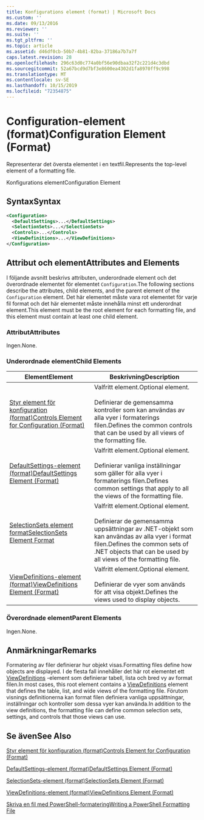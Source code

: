 ```yaml
---
title: Konfigurations element (format) | Microsoft Docs
ms.custom: ''
ms.date: 09/13/2016
ms.reviewer: ''
ms.suite: ''
ms.tgt_pltfrm: ''
ms.topic: article
ms.assetid: d46df0cb-50b7-4b81-82ba-37186a7b7a7f
caps.latest.revision: 28
ms.openlocfilehash: 296c63d0c774a0bf56e90dbaa32f2c221d4c3dbd
ms.sourcegitcommit: 52a67bcd9d7bf3e8600ea4302d1fa8970ff9c998
ms.translationtype: MT
ms.contentlocale: sv-SE
ms.lasthandoff: 10/15/2019
ms.locfileid: "72354875"
---
```

# <a name="configuration-element-format"></a><span data-ttu-id="c7907-102">Configuration-element (format)</span><span class="sxs-lookup"><span data-stu-id="c7907-102">Configuration Element (Format)</span></span>

<span data-ttu-id="c7907-103">Representerar det översta elementet i en textfil.</span><span class="sxs-lookup"><span data-stu-id="c7907-103">Represents the top-level element of a formatting file.</span></span>

<span data-ttu-id="c7907-104">Konfigurations element</span><span class="sxs-lookup"><span data-stu-id="c7907-104">Configuration Element</span></span>

## <a name="syntax"></a><span data-ttu-id="c7907-105">Syntax</span><span class="sxs-lookup"><span data-stu-id="c7907-105">Syntax</span></span>

```xml
<Configuration>
  <DefaultSettings>...</DefaultSettings>
  <SelectionSets>...</SelectionSets>
  <Controls>...</Controls>
  <ViewDefinitions>...</ViewDefinitions>
</Configuration>

```

## <a name="attributes-and-elements"></a><span data-ttu-id="c7907-106">Attribut och element</span><span class="sxs-lookup"><span data-stu-id="c7907-106">Attributes and Elements</span></span>

<span data-ttu-id="c7907-107">I följande avsnitt beskrivs attributen, underordnade element och det överordnade elementet för elementet `Configuration`.</span><span class="sxs-lookup"><span data-stu-id="c7907-107">The following sections describe the attributes, child elements, and the parent element of the `Configuration` element.</span></span> <span data-ttu-id="c7907-108">Det här elementet måste vara rot elementet för varje fil format och det här elementet måste innehålla minst ett underordnat element.</span><span class="sxs-lookup"><span data-stu-id="c7907-108">This element must be the root element for each formatting file, and this element must contain at least one child element.</span></span>

### <a name="attributes"></a><span data-ttu-id="c7907-109">Attribut</span><span class="sxs-lookup"><span data-stu-id="c7907-109">Attributes</span></span>

<span data-ttu-id="c7907-110">Ingen.</span><span class="sxs-lookup"><span data-stu-id="c7907-110">None.</span></span>

### <a name="child-elements"></a><span data-ttu-id="c7907-111">Underordnade element</span><span class="sxs-lookup"><span data-stu-id="c7907-111">Child Elements</span></span>

|<span data-ttu-id="c7907-112">Element</span><span class="sxs-lookup"><span data-stu-id="c7907-112">Element</span></span>|<span data-ttu-id="c7907-113">Beskrivning</span><span class="sxs-lookup"><span data-stu-id="c7907-113">Description</span></span>|
|-------------|-----------------|
|[<span data-ttu-id="c7907-114">Styr element för konfiguration (format)</span><span class="sxs-lookup"><span data-stu-id="c7907-114">Controls Element for Configuration (Format)</span></span>](./controls-element-for-configuration-format.md)|<span data-ttu-id="c7907-115">Valfritt element.</span><span class="sxs-lookup"><span data-stu-id="c7907-115">Optional element.</span></span><br /><br /> <span data-ttu-id="c7907-116">Definierar de gemensamma kontroller som kan användas av alla vyer i formaterings filen.</span><span class="sxs-lookup"><span data-stu-id="c7907-116">Defines the common controls that can be used by all views of the formatting file.</span></span>|
|[<span data-ttu-id="c7907-117">DefaultSettings-element (format)</span><span class="sxs-lookup"><span data-stu-id="c7907-117">DefaultSettings Element (Format)</span></span>](./defaultsettings-element-format.md)|<span data-ttu-id="c7907-118">Valfritt element.</span><span class="sxs-lookup"><span data-stu-id="c7907-118">Optional element.</span></span><br /><br /> <span data-ttu-id="c7907-119">Definierar vanliga inställningar som gäller för alla vyer i formaterings filen.</span><span class="sxs-lookup"><span data-stu-id="c7907-119">Defines common settings that apply to all the views of the formatting file.</span></span>|
|[<span data-ttu-id="c7907-120">SelectionSets element format</span><span class="sxs-lookup"><span data-stu-id="c7907-120">SelectionSets Element Format</span></span>](./selectionsets-element-format.md)|<span data-ttu-id="c7907-121">Valfritt element.</span><span class="sxs-lookup"><span data-stu-id="c7907-121">Optional element.</span></span><br /><br /> <span data-ttu-id="c7907-122">Definierar de gemensamma uppsättningar av .NET-objekt som kan användas av alla vyer i format filen.</span><span class="sxs-lookup"><span data-stu-id="c7907-122">Defines the common sets of .NET objects that can be used by all views of the formatting file.</span></span>|
|[<span data-ttu-id="c7907-123">ViewDefinitions-element (format)</span><span class="sxs-lookup"><span data-stu-id="c7907-123">ViewDefinitions Element (Format)</span></span>](./viewdefinitions-element-format.md)|<span data-ttu-id="c7907-124">Valfritt element.</span><span class="sxs-lookup"><span data-stu-id="c7907-124">Optional element.</span></span><br /><br /> <span data-ttu-id="c7907-125">Definierar de vyer som används för att visa objekt.</span><span class="sxs-lookup"><span data-stu-id="c7907-125">Defines the views used to display objects.</span></span>|

### <a name="parent-elements"></a><span data-ttu-id="c7907-126">Överordnade element</span><span class="sxs-lookup"><span data-stu-id="c7907-126">Parent Elements</span></span>

<span data-ttu-id="c7907-127">Ingen.</span><span class="sxs-lookup"><span data-stu-id="c7907-127">None.</span></span>

## <a name="remarks"></a><span data-ttu-id="c7907-128">Anmärkningar</span><span class="sxs-lookup"><span data-stu-id="c7907-128">Remarks</span></span>

<span data-ttu-id="c7907-129">Formatering av filer definierar hur objekt visas.</span><span class="sxs-lookup"><span data-stu-id="c7907-129">Formatting files define how objects are displayed.</span></span> <span data-ttu-id="c7907-130">I de flesta fall innehåller det här rot elementet ett [ViewDefinitions](./viewdefinitions-element-format.md) -element som definierar tabell, lista och bred vy av format filen.</span><span class="sxs-lookup"><span data-stu-id="c7907-130">In most cases, this root element contains a [ViewDefinitions](./viewdefinitions-element-format.md) element that defines the table, list, and wide views of the formatting file.</span></span> <span data-ttu-id="c7907-131">Förutom visnings definitionerna kan format filen definiera vanliga uppsättningar, inställningar och kontroller som dessa vyer kan använda.</span><span class="sxs-lookup"><span data-stu-id="c7907-131">In addition to the view definitions, the formatting file can define common selection sets, settings, and controls that those views can use.</span></span>

## <a name="see-also"></a><span data-ttu-id="c7907-132">Se även</span><span class="sxs-lookup"><span data-stu-id="c7907-132">See Also</span></span>

[<span data-ttu-id="c7907-133">Styr element för konfiguration (format)</span><span class="sxs-lookup"><span data-stu-id="c7907-133">Controls Element for Configuration (Format)</span></span>](./controls-element-for-configuration-format.md)

[<span data-ttu-id="c7907-134">DefaultSettings-element (format)</span><span class="sxs-lookup"><span data-stu-id="c7907-134">DefaultSettings Element (Format)</span></span>](./defaultsettings-element-format.md)

[<span data-ttu-id="c7907-135">SelectionSets-element (format)</span><span class="sxs-lookup"><span data-stu-id="c7907-135">SelectionSets Element (Format)</span></span>](./selectionsets-element-format.md)

[<span data-ttu-id="c7907-136">ViewDefinitions-element (format)</span><span class="sxs-lookup"><span data-stu-id="c7907-136">ViewDefinitions Element (Format)</span></span>](./viewdefinitions-element-format.md)

[<span data-ttu-id="c7907-137">Skriva en fil med PowerShell-formatering</span><span class="sxs-lookup"><span data-stu-id="c7907-137">Writing a PowerShell Formatting File</span></span>](./writing-a-powershell-formatting-file.md)
